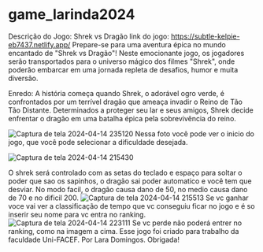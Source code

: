 # game_larinda2024
Descrição do Jogo: Shrek vs Dragão
link do jogo: https://subtle-kelpie-eb7437.netlify.app/
Prepare-se para uma aventura épica no mundo encantado de "Shrek vs Dragão"! Neste emocionante jogo, os jogadores serão transportados para o universo mágico dos filmes "Shrek", onde poderão embarcar em uma jornada repleta de desafios, humor e muita diversão.

Enredo:
A história começa quando Shrek, o adorável ogro verde, é confrontados por um terrível dragão que ameaça invadir o Reino de Tão Tão Distante. Determinados a proteger seu lar e seus amigos, Shrek decide enfrentar o dragão em uma batalha épica pela sobrevivência do reino.

 ![Captura de tela 2024-04-14 235120](https://github.com/LaraLunatica/game_larinda2024/assets/164427047/491f20a5-dfaf-4c61-a914-6afd8de35ddc)
Nessa foto você pode ver o inicio do jogo, que você pode selecionar a dificuldade desejada.

![Captura de tela 2024-04-14 215430](https://github.com/LaraLunatica/game_larinda2024/assets/164427047/68f70500-3df1-4869-9241-79c2de156627)

O shrek será controlado com as setas do teclado e espaço para soltar o poder que sao os sapinhos, o dragão sai poder automatico e você tem que desviar. No modo facil, o dragão causa dano de 50, no medio causa dano de 70 e no dificil 200. 
![Captura de tela 2024-04-14 215513](https://github.com/LaraLunatica/game_larinda2024/assets/164427047/e5d9edb8-2c80-4e98-a3d4-55e70755e01c)
Se vc ganhar voce vai ver a classificação de tempo que vc conseguiu ficar no jogo e é so inserir seu nome para vc entra no ranking.
![Captura de tela 2024-04-14 223111](https://github.com/LaraLunatica/game_larinda2024/assets/164427047/9037aa93-2166-47f1-a235-8f464f43edb8) 
Se vc perde não poderá entrer no ranking, como na imagem a cima.
Esse jogo foi criado para trabalho da faculdade Uni-FACEF.
Por Lara Domingos.
Obrigada!

